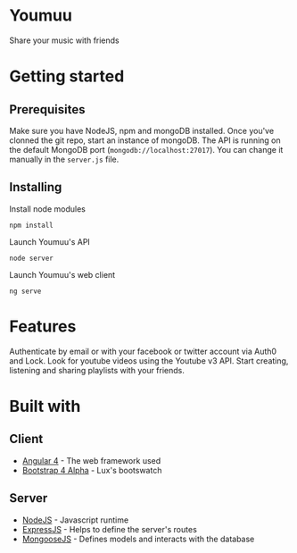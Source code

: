# Youmuu
Share your music with friends

# Getting started
## Prerequisites
Make sure you have NodeJS, npm and mongoDB installed.
Once you've clonned the git repo, start an instance of mongoDB.
The API is running on the default MongoDB port (`mongodb://localhost:27017`). You can change it manually in the `server.js` file.
## Installing
Install node modules
```
npm install
```
Launch Youmuu's API
```
node server
```
Launch Youmuu's web client
```
ng serve
```

# Features
Authenticate by email or with your facebook or twitter account via Auth0 and Lock.
Look for youtube videos using the Youtube v3 API.
Start creating, listening and sharing playlists with your friends.

# Built with
## Client
* [Angular 4](https://angular.io/) - The web framework used
* [Bootstrap 4 Alpha](https://angular.io/) - Lux's bootswatch
## Server
* [NodeJS](https://nodejs.org/) - Javascript runtime
* [ExpressJS](https://expressjs.com/) - Helps to define the server's routes
* [MongooseJS](http://mongoosejs.com/) - Defines models and interacts with the database


